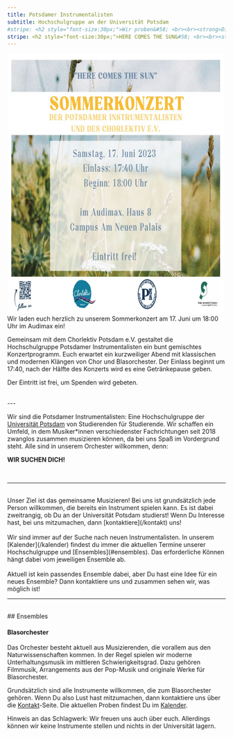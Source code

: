 ```yaml
---
title: Potsdamer Instrumentalisten
subtitle: Hochschulgruppe an der Universität Potsdam
#stripe: <h2 style="font-size:30px;">Wir proben&#58; <br><br><strong>Dienstags um 19 Uhr</strong><br><strong>Hörsaal 10, Haus 1 am Campus Griebnitzsee</strong><br><br>Kontaktiert uns gerne, wenn ihr vorbeischauen wollt!</h2> 
stripe: <h2 style="font-size:30px;">HERE COMES THE SUN&#58; <br><br><strong>Samstag, der 17. Juni 2023</strong><br><strong>Audimax, Haus 8 Campus Am Neuen Palais</strong><br><br>Sommerkonzert der Potsdamer Instrumentalisten und des Chorlektiv Potsdam e.V.</h2> 
---
```

<img src="images/Sommerkonzert2023.jpg" alt="Sommerkonzert" width="500" height="600">
Wir laden euch herzlich zu unserem Sommerkonzert am 17. Juni um 18:00 Uhr im Audimax ein!

Gemeinsam mit dem Chorlektiv Potsdam e.V. gestaltet die Hochschulgruppe Potsdamer Instrumentalisten ein bunt gemischtes Konzertprogramm. Euch erwartet ein kurzweiliger Abend mit klassischen und modernen Klängen von Chor und Blasorchester. Der Einlass beginnt um 17:40, nach der Hälfte des Konzerts wird es eine Getränkepause geben.

Der Eintritt ist frei, um Spenden wird gebeten.

<br>
---
<br>

Wir sind die Potsdamer Instrumentalisten: 
Eine Hochschulgruppe der [Universität Potsdam](https://www.uni-potsdam.de/de/organisation/weitere-einrichtungen/eingetragene-vereinigungen.html) von Studierenden für Studierende. 
Wir schaffen ein Umfeld, in dem Musiker*innen verschiedenster Fachrichtungen seit 2018
zwanglos zusammen musizieren können, da bei uns Spaß im Vordergrund steht.
Alle sind in unserem Orchester willkommen, denn:

**WIR SUCHEN DICH!**

<br>

---

<br>
Unser Ziel ist das gemeinsame Musizieren!
Bei uns ist grundsätzlich jede Person willkommen, die bereits ein Instrument spielen kann.
Es ist dabei zweitrangig, ob Du an der Universität Potsdam studierst!
Wenn Du Interesse hast, bei uns mitzumachen, dann [kontaktiere](/kontakt) uns!<br><br>
Wir sind immer auf der Suche nach neuen Instrumentalisten.
In unserem [Kalender](/kalender) findest du immer die aktuellen Termine unserer Hochschulgruppe und [Ensembles](#ensembles).
Das erforderliche Können hängt dabei vom jeweiligen Ensemble ab.<br><br>
Aktuell ist kein passendes Ensemble dabei, aber Du hast eine Idee für ein neues Ensemble?
Dann kontaktiere uns und zusammen sehen wir, was möglich ist!

<br>

---

<br>
## Ensembles

#### Blasorchester

Das Orchester besteht aktuell aus Musizierenden, die vorallem aus den Naturwissenschaften kommen.
In der Regel spielen wir moderne Unterhaltungsmusik im mittleren Schwierigkeitsgrad.
Dazu gehören Filmmusik, Arrangements aus der Pop-Musik und originale Werke für Blasorchester.

Grundsätzlich sind alle Instrumente willkommen, die zum Blasorchester gehören.<!-- 
Besonders freuen wir uns über Unterstützung in der tiefen Fraktion, das heißt Tuben und Euphonien -->
Wenn Du also Lust hast mitzumachen, dann kontaktiere uns über die [Kontakt](/kontakt)-Seite.
Die aktuellen Proben findest Du im [Kalender](/kalender). 

Hinweis an das Schlagwerk: Wir freuen uns auch über euch.
Allerdings können wir keine Instrumente stellen und nichts in der Universität lagern.
